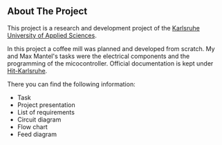 ## About The Project

This project is a research and development project of the [Karlsruhe University of Applied Sciences](https://www.hs-karlsruhe.de/). 

In this project a coffee mill was planned and developed from scratch. 
My and Max Mantel's tasks were the electrical components and the programming of the micocontroller.
Official documentation is kept under [Hit-Karlsruhe](http://hit-karlsruhe.de/hit-info/info-ws20/FourEng-EK/). 

There you can find the following information:
* Task
* Project presentation
* List of requirements
* Circuit diagram
* Flow chart
* Feed diagram


